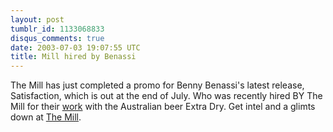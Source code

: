 ```yaml
---
layout: post
tumblr_id: 1133068833
disqus_comments: true
date: 2003-07-03 19:07:55 UTC
title: Mill hired by Benassi
---
```


The Mill has just completed a promo for Benny Benassi's latest release, Satisfaction, which is out at the end of July. Who was recently hired BY The Mill for their <a href="http://www.mill.co.uk/engage_search_articles.php?id=1292" target="_blank">work</a> with the Australian beer Extra Dry. Get intel and a glimts down at <a href="http://www.mill.co.uk/engage_search_articles.php?id=1297" target="_blank">The Mill</a>.
